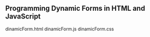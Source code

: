 ## Programming Dynamic Forms in HTML and JavaScript
dinamicForm.html
dinamicForm.js
dinamicForm.css
